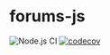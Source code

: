 # forums-js

![Node.js CI](https://github.com/kwokkan/forums-js/workflows/Node.js%20CI/badge.svg)
[![codecov](https://codecov.io/gh/kwokkan/forums-js/branch/master/graph/badge.svg)](https://codecov.io/gh/kwokkan/forums-js)
